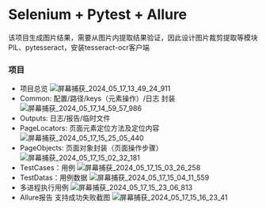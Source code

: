 # Selenium + Pytest + Allure

该项目生成图片结果，需要从图片内提取结果验证，因此设计图片裁剪提取等模块PIL、pytesseract，安装tesseract-ocr客户端


### 项目
  - 项目总览
  ![屏幕捕获_2024_05_17_13_49_24_911](https://github.com/shiqi-1989/web_pom/assets/48465237/515c5d72-4797-4192-9547-dac65a2ec52a)
  - Common: 配置/路径/keys（元素操作）/日志 封装
  ![屏幕捕获_2024_05_17_14_59_57_986](https://github.com/shiqi-1989/web_pom/assets/48465237/63022a06-a416-4c72-a1fe-81ea1670356f)
  - Outputs: 日志/报告/临时文件
  - PageLocators: 页面元素定位方法及定位内容
  ![屏幕捕获_2024_05_17_15_25_05_440](https://github.com/shiqi-1989/web_pom/assets/48465237/1f1106a8-bbca-4b37-8158-ab6aa1e23ff0)
  - PageObjects: 页面对象封装（页面操作步骤）
  ![屏幕捕获_2024_05_17_15_02_32_181](https://github.com/shiqi-1989/web_pom/assets/48465237/87c56a08-ea5b-4521-9ba4-ada56f157589)
  - TestCases：用例
  ![屏幕捕获_2024_05_17_15_03_26_258](https://github.com/shiqi-1989/web_pom/assets/48465237/426acc24-387f-4065-b887-a696cfcb88e0)
  - TestDatas：用例数据
  ![屏幕捕获_2024_05_17_15_04_11_559](https://github.com/shiqi-1989/web_pom/assets/48465237/a019cd65-3a4c-4d66-a46a-0b33edc2b7a7)
  - 多进程执行用例
  ![屏幕捕获_2024_05_17_15_23_06_813](https://github.com/shiqi-1989/web_pom/assets/48465237/30371d7b-a358-412b-934b-9553632cdd27)
  - Allure报告 支持成功失败截图
  ![屏幕捕获_2024_05_17_15_16_23_41](https://github.com/shiqi-1989/web_pom/assets/48465237/32a90c9d-2c3e-4bc4-87d4-2034a6602e5b)


